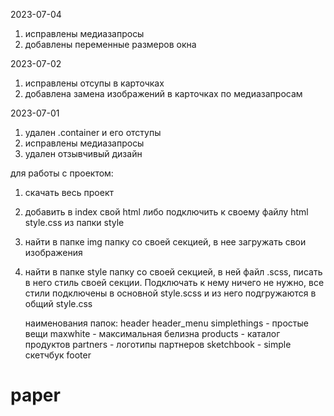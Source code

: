 2023-07-04
1) исправлены медиазапросы
2) добавлены переменные размеров окна

2023-07-02
1) исправлены отсупы в карточках
2) добавлена замена изображений в карточках по медиазапросам

2023-07-01
1) удален .container и его отступы
2) исправлены медиазапросы
3) удален отзывчивый дизайн

для работы с проектом:
1) скачать весь проект
2) добавить в index свой html либо подключить к своему файлу html style.css из папки style
3) найти в папке img папку со своей секцией, в нее загружать свои изображения
4) найти в папке style папку со своей секцией, в ней файл .scss, писать в него стиль своей секции. Подключать к нему ничего не нужно, все стили подключены в оcновной style.scss и из него подгружаются в общий style.css
   
   наименования папок:
   header
   header_menu
   simplethings - простые вещи
   maxwhite - максимальная белизна
   products - каталог продуктов
   partners - логотипы партнеров
   sketchbook - simple скетчбук
   footer

# paper
